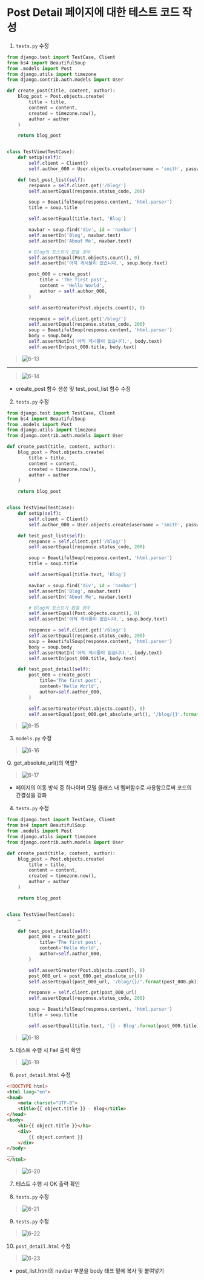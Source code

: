 # Post Detail 페이지에 대한 테스트 코드 작성
1. `tests.py` 수정  
~~~python
from django.test import TestCase, Client
from bs4 import BeautifulSoup
from .models import Post
from django.utils import timezone
from django.contrib.auth.models import User

def create_post(title, content, author):
    blog_post = Post.objects.create(
        title = title,
        content = content,
        created = timezone.now(),
        author = author
    )

    return blog_post


class TestView(TestCase):
    def setUp(self):
        self.client = Client()
        self.author_000 = User.objects.create(username = 'smith', password = 'nopassword')

    def test_post_list(self):
        response = self.client.get('/blog/')
        self.assertEqual(response.status_code, 200)

        soup = BeautifulSoup(response.content, 'html.parser')
        title = soup.title

        self.assertEqual(title.text, 'Blog')

        navbar = soup.find('div', id = 'navbar')
        self.assertIn('Blog', navbar.text)
        self.assertIn('About Me', navbar.text)

        # Blog의 포스트가 없을 경우
        self.assertEqual(Post.objects.count(), 0)
        self.assertIn('아직 게시물이 없습니다.', soup.body.text)

        post_000 = create_post(
            title = 'The first post',
            content = 'Hello World',
            author = self.author_000,
        )

        self.assertGreater(Post.objects.count(), 0)

        response = self.client.get('/blog/')
        self.assertEqual(response.status_code, 200)
        soup = BeautifulSoup(response.content, 'html.parser')
        body = soup.body
        self.assertNotIn('아직 게시물이 없습니다.', body.text)
        self.assertIn(post_000.title, body.text)
~~~
> ![6-13](https://user-images.githubusercontent.com/48504392/79629104-7613e100-8181-11ea-949f-bc3bac0b230e.png)  
___
> ![6-14](https://user-images.githubusercontent.com/48504392/79629105-76ac7780-8181-11ea-9ebc-a7ebbf3d7d05.png)  
- create_post 함수 생성 및 test_post_list 함수 수정  

2. `tests.py` 수정  
~~~python
from django.test import TestCase, Client
from bs4 import BeautifulSoup
from .models import Post
from django.utils import timezone
from django.contrib.auth.models import User

def create_post(title, content, author):
    blog_post = Post.objects.create(
        title = title,
        content = content,
        created = timezone.now(),
        author = author
    )

    return blog_post


class TestView(TestCase):
    def setUp(self):
        self.client = Client()
        self.author_000 = User.objects.create(username = 'smith', password = 'nopassword')

    def test_post_list(self):
        response = self.client.get('/blog/')
        self.assertEqual(response.status_code, 200)

        soup = BeautifulSoup(response.content, 'html.parser')
        title = soup.title

        self.assertEqual(title.text, 'Blog')

        navbar = soup.find('div', id = 'navbar')
        self.assertIn('Blog', navbar.text)
        self.assertIn('About Me', navbar.text)

        # Blog의 포스트가 없을 경우
        self.assertEqual(Post.objects.count(), 0)
        self.assertIn('아직 게시물이 없습니다.', soup.body.text)

        response = self.client.get('/blog/')
        self.assertEqual(response.status_code, 200)
        soup = BeautifulSoup(response.content, 'html.parser')
        body = soup.body
        self.assertNotIn('아직 게시물이 없습니다.', body.text)
        self.assertIn(post_000.title, body.text)

    def test_post_detail(self):
        post_000 = create_post(
            title='The first post',
            content='Hello World',
            author=self.author_000,
        )

        self.assertGreater(Post.objects.count(), 0)
        self.assertEqual(post_000.get_absolute_url(), '/blog/{}'.format(post_000.pk))
~~~
> ![6-15](https://user-images.githubusercontent.com/48504392/79629107-77450e00-8181-11ea-8b3a-8d64c70a5c29.png)  

3. `models.py` 수정  
> ![6-16](https://user-images.githubusercontent.com/48504392/79629108-77dda480-8181-11ea-92f1-0a38f6335262.png)  

Q. get_absolute_url()의 역할?  
> ![6-17](https://user-images.githubusercontent.com/48504392/79629110-78763b00-8181-11ea-881c-811ccd28304b.png)  

- 페이지의 이동 방식 중 하나이며 모델 클래스 내 멤버함수로 사용함으로써 코드의 간결성을 강화  

4. `tests.py` 수정  
~~~python
from django.test import TestCase, Client
from bs4 import BeautifulSoup
from .models import Post
from django.utils import timezone
from django.contrib.auth.models import User

def create_post(title, content, author):
    blog_post = Post.objects.create(
        title = title,
        content = content,
        created = timezone.now(),
        author = author
    )

    return blog_post


class TestView(TestCase):
    ~

    def test_post_detail(self):
        post_000 = create_post(
            title='The first post',
            content='Hello World',
            author=self.author_000,
        )

        self.assertGreater(Post.objects.count(), 0)
        post_000_url = post_000.get_absolute_url()
        self.assertEqual(post_000_url, '/blog/{}/'.format(post_000.pk))

        response = self.client.get(post_000_url)
        self.assertEqual(response.status_code, 200)

        soup = BeautifulSoup(response.content, 'html.parser')
        title = soup.title

        self.assertEqual(title.text, '{} - Blog'.format(post_000.title))
~~~
> ![6-18](https://user-images.githubusercontent.com/48504392/79629111-78763b00-8181-11ea-8bcd-f617ba4aaf19.png)  

5. 테스트 수행 시 Fail 출력 확인  
> ![6-19](https://user-images.githubusercontent.com/48504392/79629112-790ed180-8181-11ea-80da-af8540800cb7.png)  

6. `post_detail.html` 수정  
```html
<!DOCTYPE html>
<html lang="en">
<head>
    <meta charset="UTF-8">
    <title>{{ object.title }} - Blog</title>
</head>
<body>
    <h1>{{ object.title }}</h1>
    <div>
        {{ object.content }}
    </div>
</body>
___
</html>
```
> ![6-20](https://user-images.githubusercontent.com/48504392/79629114-79a76800-8181-11ea-8a7a-a466c7cd65a6.png)  

7. 테스트 수행 시 OK 출력 확인  

8. `tests.py` 수정  
> ![6-21](https://user-images.githubusercontent.com/48504392/79629115-7a3ffe80-8181-11ea-8272-0726cca09971.png)  

9. `tests.py` 수정  
> ![6-22](https://user-images.githubusercontent.com/48504392/79629116-7a3ffe80-8181-11ea-89ec-2d9cd76a5e4e.png)

10. `post_detail.html` 수정  
> ![6-23](https://user-images.githubusercontent.com/48504392/79629117-7ad89500-8181-11ea-922b-fbfb38f0afa0.png)

- post_list.html의 navbar 부분을 body 태크 밑에 복사 및 붙여넣기  
